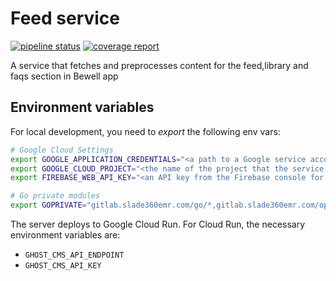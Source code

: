 # Feed service

[![pipeline status](https://gitlab.slade360emr.com/go/feed/badges/develop/pipeline.svg)](https://gitlab.slade360emr.com/go/feed/-/commits/develop)
[![coverage report](https://gitlab.slade360emr.com/go/feed/badges/develop/coverage.svg)](https://gitlab.slade360emr.com/go/fedd/-/commits/develop)

A service that fetches and preprocesses content for the feed,library and faqs section in Bewell app

## Environment variables

For local development, you need to *export* the following env vars:

```bash
# Google Cloud Settings
export GOOGLE_APPLICATION_CREDENTIALS="<a path to a Google service account JSON file>"
export GOOGLE_CLOUD_PROJECT="<the name of the project that the service account above belongs to>"
export FIREBASE_WEB_API_KEY="<an API key from the Firebase console for the project mentioned above>"

# Go private modules
export GOPRIVATE="gitlab.slade360emr.com/go/*,gitlab.slade360emr.com/optimalhealth/*"
```

The server deploys to Google Cloud Run. For Cloud Run, the necessary environment
variables are:

- `GHOST_CMS_API_ENDPOINT`
- `GHOST_CMS_API_KEY`
